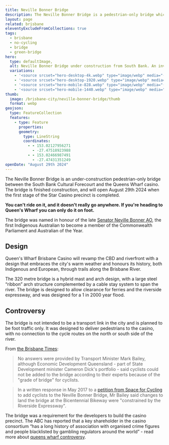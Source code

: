 ```yaml
---
title: Neville Bonner Bridge
description: The Neville Bonner Bridge is a pedestrian-only bridge which connects the northern end of the Brisbane CBD to South Bank. You can't ride on it.
layout: page
related: brisbane
eleventyExcludeFromCollections: true
tags:
  - brisbane
  - no-cycling
  - bridge
  - green-bridge
hero:
  type: defaultImage,
  alt: Neville Bonner Bridge under construction from South Bank. An inverted arch reaches across the river toward the casino under construction.
  variations:
    - '<source srcset="hero-desktop-4k.webp" type="image/webp" media="(orientation: landscape)" width="3990" height="1702" />'
    - '<source srcset="hero-desktop-1920.webp" type="image/webp" media="(orientation: landscape)" width="1920" height="819" />'
    - '<source srcset="hero-mobile-828.webp" type="image/webp" media="(max-width: 414px)" width=828 height=519 />'
    - '<source srcset="hero-mobile-1440.webp" type="image/webp" media="(min-width: 415px)" width=1440 height=902 />'
thumb:
  image: /brisbane-city/neville-bonner-bridge/thumb
  format: webp
geojson:
  type: FeatureCollection
  features:
    - type: Feature
      properties:
      geometry:
        type: LineString
        coordinates:
          - - 153.02127956271
            - -27.47518923988
          - - 153.02466987491
            - -27.47431351249
openDate: "August 29th 2024"
---
```


The Neville Bonner Bridge is an under-construction pedestrian-only bridge between the South Bank Cultural Forecourt and the Queens Wharf casino. The bridge is finished construction, and will open August 29th 2024 when the first stage of the Star Casino precinct is completed.

**You can't ride on it, and it doesn't really go anywhere. If you're heading to Queen's Wharf you can only do it on foot.**

The bridge was named in honour of the late [Senator Neville Bonner AO](https://www.naa.gov.au/explore-collection/first-australians/other-resources-about-first-australians/neville-bonner), the first Indigenous Australian to become a member of the Commonwealth Parliament and Australian of the Year.

## Design

Queen's Wharf Brisbane Casino will revamp the CBD and riverfront with a design that embraces the city's warm weather and honours its history, both Indigenous and European, through trails along the Brisbane River.

The 320 metre bridge is a hybrid mast and arch design, with a large steel “ribbon” arch structure complemented by a cable stay system to span the river. The bridge is designed to allow clearance for ferries and the riverside expressway, and was designed for a 1 in 2000 year flood.

## Controversy

The bridge is not intended to be a transport link in the city and is planned to be foot traffic only. It was designed to deliver pedestrians to the casino, with no connection to the cycle routes on the north or south side of the river.

From [the Brisbane Times](https://www.brisbanetimes.com.au/national/queensland/cyclists-say-next-brisbane-bridge-will-be-a-big-mistake-20180219-p4z0w7.html):

> No answers were provided by Transport Minister Mark Bailey, although Economic Development Queensland - part of State Development minister Cameron Dick's portfolio - said cyclists could not be added to the bridge according to their experts because of the "grade of bridge" for cyclists.

> In a written response in May 2017 to a [petition from Space for Cycling](https://space4cyclingbne.com/2017/01/09/bicycle-access-at-queens-wharf/) to add cyclists to the Neville Bonner Bridge, Mr Bailey said changes to land the bridge at the Bicentennial Bikeway were "constrained by the Riverside Expressway".

The bridge was a requirement for the developers to build the casino precinct. The ABC has reported that a key shareholder in the casino consortium “has a long history of association with organised crime figures and people blacklisted by gambling regulators around the world” - read more about [queens wharf controversy](https://www.abc.net.au/news/2022-08-22/star-brisbane-casino-chow-tai-fook-triad-links/101341862).
